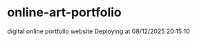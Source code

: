# online-art-portfolio
digital  online portfolio website
D e p l o y i n g   a t   0 8 / 1 2 / 2 0 2 5   2 0 : 1 5 : 1 0 
 
 
